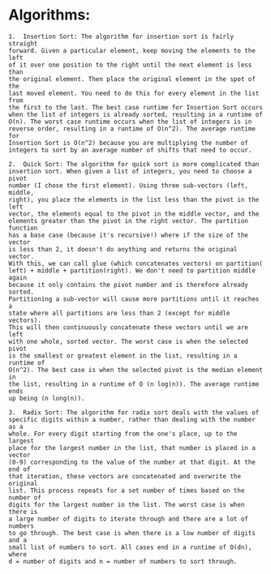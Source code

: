 # Algorithms: 
    1.  Insertion Sort: The algorithm for insertion sort is fairly straight 
    forward. Given a particular element, keep moving the elements to the left 
    of it over one position to the right until the next element is less than 
    the original element. Then place the original element in the spot of the 
    last moved element. You need to do this for every element in the list from 
    the first to the last. The best case runtime for Insertion Sort occurs 
    when the list of integers is already sorted, resulting in a runtime of 
    O(n). The worst case runtime occurs when the list of integers is in 
    reverse order, resulting in a runtime of O(n^2). The average runtime for 
    Insertion Sort is O(n^2) because you are multiplying the number of 
    integers to sort by an average number of shifts that need to occur. 

    2.  Quick Sort: The algorithm for quick sort is more complicated than 
    insertion sort. When given a list of integers, you need to choose a pivot 
    number (I chose the first element). Using three sub-vectors (left, middle, 
    right), you place the elements in the list less than the pivot in the left 
    vector, the elements equal to the pivot in the middle vector, and the 
    elements greater than the pivot in the right vector. The partition function
    has a base case (because it's recursive!) where if the size of the vector 
    is less than 2, it doesn't do anything and returns the original vector. 
    With this, we can call glue (which concatenates vectors) on partition(
    left) + middle + partition(right). We don't need to partition middle again 
    because it only contains the pivot number and is therefore already sorted. 
    Partitioning a sub-vector will cause more partitions until it reaches a 
    state where all partitions are less than 2 (except for middle vectors). 
    This will then continuously concatenate these vectors until we are left 
    with one whole, sorted vector. The worst case is when the selected pivot 
    is the smallest or greatest element in the list, resulting in a runtime of 
    O(n^2). The best case is when the selected pivot is the median element in 
    the list, resulting in a runtime of O (n log(n)). The average runtime ends 
    up being (n long(n)).

    3.  Radix Sort: The algorithm for radix sort deals with the values of 
    specific digits within a number, rather than dealing with the number as a 
    whole. For every digit starting from the one's place, up to the largest 
    place for the largest number in the list, that number is placed in a vector
    (0-9) corresponding to the value of the number at that digit. At the end of
    that iteration, these vectors are concatenated and overwrite the original 
    list. This process repeats for a set number of times based on the number of
    digits for the largest number in the list. The worst case is when there is 
    a large number of digits to iterate through and there are a lot of numbers 
    to go through. The best case is when there is a low number of digits and a 
    small list of numbers to sort. All cases end in a runtime of O(dn), where 
    d = number of digits and n = number of numbers to sort through. 